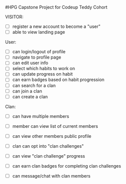 #HPG
Capstone Project for Codeup Teddy Cohort

VISITOR:
-[ ] register a new account to become a "user"
-[ ] able to view landing page

User:
-[ ] can login/logout of profile
-[ ] navigate to profile page
-[ ] can edit user info
-[ ] select which habits to work on
-[ ] can update progress on habit 
-[ ] can earn badges based on habit progression
-[ ] can search for a clan
-[ ] can join a clan
-[ ] can create a clan

Clan:
-[ ] can have multiple members
-[ ] member can view list of current members
-[ ] can view other members public profile
-[ ] clan can opt into "clan challenges"
-[ ] can view "clan challenge" progress
-[ ] can earn clan badges for completing clan challenges
-[ ] can message/chat with clan members

